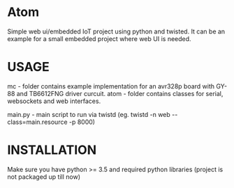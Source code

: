 # Atom
Simple web ui/embedded IoT project using python and twisted.
It can be an example for a small embedded project where web UI is needed.


# USAGE
mc - folder contains example implementation for an avr328p board with GY-88 and TB6612FNG driver curcuit.
atom - folder contains classes for serial, websockets and web interfaces.

main.py - main script to run via twistd (eg. twistd -n web --class=main.resource -p 8000)

# INSTALLATION
Make sure you have python >= 3.5 and required python libraries (project is not packaged up till now)
